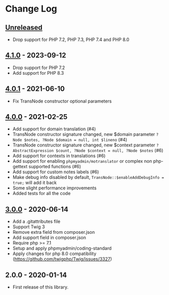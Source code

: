 # Change Log

## [Unreleased]

* Drop support for PHP 7.2, PHP 7.3, PHP 7.4 and PHP 8.0

## [4.1.0] - 2023-09-12

* Drop support for PHP 7.2
* Add support for PHP 8.3

## [4.0.1] - 2021-06-10

* Fix TransNode constructor optional parameters

## [4.0.0] - 2021-02-25

* Add support for domain translation (#4)
* TransNode constructor signature changed, new $domain parameter `?Node $notes, ?Node $domain = null, int $lineno` (#4)
* TransNode constructor signature changed, new $context parameter `?AbstractExpression $count, ?Node $context = null, ?Node $notes` (#6)
* Add support for contexts in translations (#6)
* Add support for enabling `phpmyadmin/motranslator` or complex non php-gettext supported functions (#6)
* Add support for custom notes labels (#6)
* Make debug info disabled by default, `TransNode::$enableAddDebugInfo = true;` will add it back
* Some slight performance improvements
* Added tests for all the code

## [3.0.0] - 2020-06-14

* Add a .gitattributes file
* Support Twig 3
* Remove extra field from composer.json
* Add support field in composer.json
* Require php >= 7.1
* Setup and apply phpmyadmin/coding-standard
* Apply changes for php 8.0 compatibility (https://github.com/twigphp/Twig/issues/3327)

## 2.0.0 - 2020-01-14

* First release of this library.

[Unreleased]: https://github.com/phpmyadmin/twig-i18n-extension/compare/4.1.0...HEAD
[4.1.0]: https://github.com/phpmyadmin/twig-i18n-extension/compare/v4.0.1...4.1.0
[4.0.1]: https://github.com/phpmyadmin/twig-i18n-extension/compare/v4.0.0...v4.0.1
[4.0.0]: https://github.com/phpmyadmin/twig-i18n-extension/compare/v3.0.0...v4.0.0
[3.0.0]: https://github.com/phpmyadmin/twig-i18n-extension/compare/v2.0.0...v3.0.0
